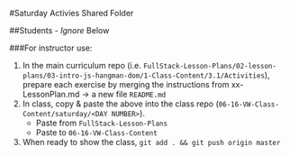 #Saturday Activies Shared Folder

##Students - *Ignore* Below

###For instructor use:

1.  In the main curriculum repo (i.e. `FullStack-Lesson-Plans/02-lesson-plans/03-intro-js-hangman-dom/1-Class-Content/3.1/Activities`), prepare each exercise by merging the instructions from xx-LessonPlan.md -> a new file `README.md`
1. In class, copy & paste the above into the class repo (`06-16-VW-Class-Content/saturday/<DAY NUMBER>`).
    * Paste from `FullStack-Lesson-Plans`
    * Paste to `06-16-VW-Class-Content`
1. When ready to show the class, `git add . && git push origin master`